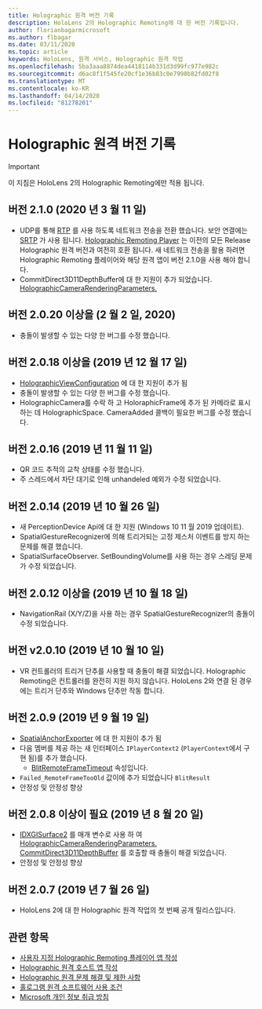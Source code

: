 ```yaml
---
title: Holographic 원격 버전 기록
description: HoloLens 2의 Holographic Remoting에 대 한 버전 기록입니다.
author: florianbagarmicrosoft
ms.author: flbagar
ms.date: 03/11/2020
ms.topic: article
keywords: HoloLens, 원격 서비스, Holographic 원격 작업
ms.openlocfilehash: 5ba3aaa8874dea4418114b331d3d99fc977e982c
ms.sourcegitcommit: d6ac8f1f545fe20cf1e36b83c0e7998b82fd02f8
ms.translationtype: MT
ms.contentlocale: ko-KR
ms.lasthandoff: 04/14/2020
ms.locfileid: "81278201"
---
```

# <a name="holographic-remoting-version-history"></a>Holographic 원격 버전 기록

> [!IMPORTANT]
> 이 지침은 HoloLens 2의 Holographic Remoting에만 적용 됩니다.

## <a name="version-210-march-11-2020"></a>버전 2.1.0 (2020 년 3 월 11 일)<a name="v2.1.0"></a>
* UDP를 통해 [RTP](https://en.wikipedia.org/wiki/Real-time_Transport_Protocol) 를 사용 하도록 네트워크 전송을 전환 했습니다. 보안 연결에는 [SRTP](https://en.wikipedia.org/wiki/Secure_Real-time_Transport_Protocol) 가 사용 됩니다. [Holographic Remoting Player](holographic-remoting-player.md) 는 이전의 모든 Release Holographic 원격 버전과 여전히 호환 됩니다. 새 네트워크 전송을 활용 하려면 Holographic Remoting 플레이어와 해당 원격 앱이 버전 2.1.0을 사용 해야 합니다.
* CommitDirect3D11DepthBuffer에 대 한 지원이 추가 되었습니다. [HolographicCameraRenderingParameters.](https://docs.microsoft.com/uwp/api/windows.graphics.holographic.holographiccamerarenderingparameters.commitdirect3d11depthbuffer#Windows_Graphics_Holographic_HolographicCameraRenderingParameters_CommitDirect3D11DepthBuffer_Windows_Graphics_DirectX_Direct3D11_IDirect3DSurface_) 

## <a name="version-2020-february-2-2020"></a>버전 2.0.20 이상을 (2 월 2 일, 2020)<a name="v2.0.20"></a>
* 충돌이 발생할 수 있는 다양 한 버그를 수정 했습니다.

## <a name="version-2018-december-17-2019"></a>버전 2.0.18 이상을 (2019 년 12 월 17 일)<a name="v2.0.18"></a>
* [HolographicViewConfiguration](https://docs.microsoft.com/uwp/api/windows.graphics.holographic.holographicviewconfiguration) 에 대 한 지원이 추가 됨
* 충돌이 발생할 수 있는 다양 한 버그를 수정 했습니다.
* HolographicCamera를 수락 하 고 HoloraphicFrame에 추가 된 카메라로 표시 하는 데 HolographicSpace. CameraAdded 콜백이 필요한 버그를 수정 했습니다.

## <a name="version-2016-november-11-2019"></a>버전 2.0.16 (2019 년 11 월 11 일)<a name="2.0.16"></a>
* QR 코드 추적의 교착 상태를 수정 했습니다.
* 주 스레드에서 차단 대기로 인해 unhandeled 예외가 수정 되었습니다.

## <a name="version-2014-october-26-2019"></a>버전 2.0.14 (2019 년 10 월 26 일)<a name="v2.0.14"></a>
* 새 PerceptionDevice Api에 대 한 지원 (Windows 10 11 월 2019 업데이트).
* SpatialGestureRecognizer에 의해 트리거되는 고정 제스처 이벤트를 방지 하는 문제를 해결 했습니다.
* SpatialSurfaceObserver. SetBoundingVolume를 사용 하는 경우 스레딩 문제가 수정 되었습니다.

## <a name="version-2012-october-18-2019"></a>버전 2.0.12 이상을 (2019 년 10 월 18 일)<a name="v2.0.12"></a>
* NavigationRail (X/Y/Z)을 사용 하는 경우 SpatialGestureRecognizer의 충돌이 수정 되었습니다.

## <a name="version-2010-october-10-2019"></a>버전 v2.0.10 (2019 년 10 월 10 일)<a name="v2.0.10"></a>
* VR 컨트롤러의 트리거 단추를 사용할 때 충돌이 해결 되었습니다. Holographic Remoting은 컨트롤러를 완전히 지원 하지 않습니다. HoloLens 2와 연결 된 경우에는 트리거 단추와 Windows 단추만 작동 합니다.

## <a name="version-209-september-19-2019"></a>버전 2.0.9 (2019 년 9 월 19 일)<a name="v2.0.9"></a>
* [SpatialAnchorExporter](https://docs.microsoft.com/uwp/api/windows.perception.spatial.spatialanchorexporter) 에 대 한 지원이 추가 됨
* 다음 멤버를 제공 하는 새 인터페이스 ```IPlayerContext2``` (```PlayerContext```에서 구현 됨)를 추가 했습니다.
  - [BlitRemoteFrameTimeout](holographic-remoting-create-player.md#BlitRemoteFrameTimeout) 속성입니다.
* ```Failed_RemoteFrameTooOld``` 값이에 추가 되었습니다 ```BlitResult```
* 안정성 및 안정성 향상

## <a name="version-208-august-20-2019"></a>버전 2.0.8 이상이 필요 (2019 년 8 월 20 일)<a name="v2.0.8"></a>

* [IDXGISurface2](https://docs.microsoft.com/windows/win32/api/dxgi1_2/nn-dxgi1_2-idxgisurface2) 를 매개 변수로 사용 하 여 [HolographicCameraRenderingParameters. CommitDirect3D11DepthBuffer](https://docs.microsoft.com/uwp/api/windows.graphics.holographic.holographiccamerarenderingparameters.commitdirect3d11depthbuffer) 를 호출할 때 충돌이 해결 되었습니다.
* 안정성 및 안정성 향상

## <a name="version-207-july-26-2019"></a>버전 2.0.7 (2019 년 7 월 26 일)<a name="v2.0.7"></a>

* HoloLens 2에 대 한 Holographic 원격 작업의 첫 번째 공개 릴리스입니다.

## <a name="see-also"></a>관련 항목
* [사용자 지정 Holographic Remoting 플레이어 앱 작성](holographic-remoting-create-player.md)
* [Holographic 원격 호스트 앱 작성](holographic-remoting-create-host.md)
* [Holographic 원격 문제 해결 및 제한 사항](holographic-remoting-troubleshooting.md)
* [홀로그램 원격 소프트웨어 사용 조건](https://docs.microsoft.com/legal/mixed-reality/microsoft-holographic-remoting-software-license-terms)
* [Microsoft 개인 정보 취급 방침](https://go.microsoft.com/fwlink/?LinkId=521839)
